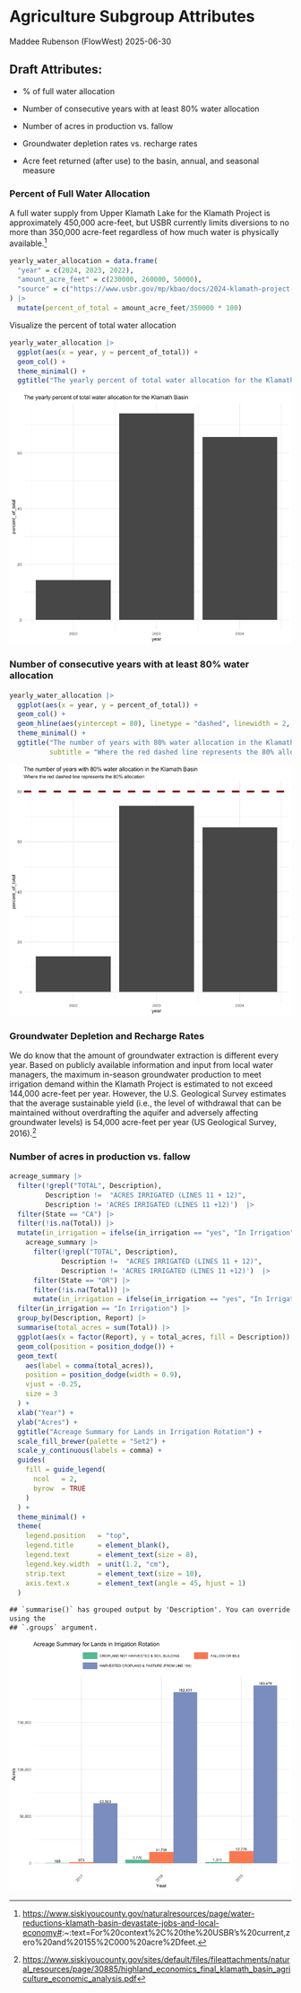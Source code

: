 Agriculture Subgroup Attributes
================
Maddee Rubenson (FlowWest)
2025-06-30

## Draft Attributes:

- % of full water allocation 

- Number of consecutive years with at least 80% water allocation 

- Number of acres in production vs. fallow

- Groundwater depletion rates vs. recharge rates 

- Acre feet returned (after use) to the basin, annual, and seasonal
  measure

### Percent of Full Water Allocation

A full water supply from Upper Klamath Lake for the Klamath Project is
approximately 450,000 acre-feet, but USBR currently limits diversions to
no more than 350,000 acre-feet regardless of how much water is
physically available.[^1]

``` r
yearly_water_allocation = data.frame(
  "year" = c(2024, 2023, 2022),
  "amount_acre_feet" = c(230000, 260000, 50000),
  "source" = c("https://www.usbr.gov/mp/kbao/docs/2024-klamath-project-annual-operations-plan.pdf", "https://www.usbr.gov/mp/kbao/programs/docs/20230705-2023-klamath-project-drought-plan.pdf", "https://www.usbr.gov/newsroom/news-release/4168")
) |> 
  mutate(percent_of_total = amount_acre_feet/350000 * 100)
```

Visualize the percent of total water allocation

``` r
yearly_water_allocation |> 
  ggplot(aes(x = year, y = percent_of_total)) +
  geom_col() + 
  theme_minimal() + 
  ggtitle("The yearly percent of total water allocation for the Klamath Basin")
```

![](ag_subgroup_attributes_files/figure-gfm/unnamed-chunk-2-1.png)<!-- -->

### Number of consecutive years with at least 80% water allocation

``` r
yearly_water_allocation |> 
  ggplot(aes(x = year, y = percent_of_total)) +
  geom_col() + 
  geom_hline(aes(yintercept = 80), linetype = "dashed", linewidth = 2, color = "darkred") + 
  theme_minimal() + 
  ggtitle("The number of years with 80% water allocation in the Klamath Basin", 
          subtitle = "Where the red dashed line represents the 80% allocation") 
```

![](ag_subgroup_attributes_files/figure-gfm/unnamed-chunk-3-1.png)<!-- -->

### Groundwater Depletion and Recharge Rates

We do know that the amount of groundwater extraction is different every
year. Based on publicly available information and input from local water
managers, the maximum in-season groundwater production to meet
irrigation demand within the Klamath Project is estimated to not exceed
144,000 acre-feet per year. However, the U.S. Geological Survey
estimates that the average sustainable yield (i.e., the level of
withdrawal that can be maintained without overdrafting the aquifer and
adversely affecting groundwater levels) is 54,000 acre-feet per year (US
Geological Survey, 2016).[^2]

### Number of acres in production vs. fallow

``` r
acreage_summary |>
  filter(!grepl("TOTAL", Description),
         Description !=  "ACRES IRRIGATED (LINES 11 + 12)", 
         Description != 'ACRES IRRIGATED (LINES 11 +12)')  |>
  filter(State == "CA") |> 
  filter(!is.na(Total)) |> 
  mutate(in_irrigation = ifelse(in_irrigation == "yes", "In Irrigation", "Not in Irrigation")) |> bind_rows(
    acreage_summary |>
      filter(!grepl("TOTAL", Description),
             Description !=  "ACRES IRRIGATED (LINES 11 + 12)", 
             Description != 'ACRES IRRIGATED (LINES 11 +12)')  |>
      filter(State == "OR") |> 
      filter(!is.na(Total)) |> 
      mutate(in_irrigation = ifelse(in_irrigation == "yes", "In Irrigation", "Not in Irrigation")) ) |> 
  filter(in_irrigation == "In Irrigation") |> 
  group_by(Description, Report) |> 
  summarise(total_acres = sum(Total)) |> 
  ggplot(aes(x = factor(Report), y = total_acres, fill = Description)) +
  geom_col(position = position_dodge()) +
  geom_text(
    aes(label = comma(total_acres)),
    position = position_dodge(width = 0.9),
    vjust = -0.25,
    size = 3
  ) +
  xlab("Year") +
  ylab("Acres") +
  ggtitle("Acreage Summary for Lands in Irrigation Rotation") +
  scale_fill_brewer(palette = "Set2") +
  scale_y_continuous(labels = comma) +
  guides(
    fill = guide_legend(
      ncol   = 2,    
      byrow  = TRUE  
    )
  ) +
  theme_minimal() +
  theme(
    legend.position   = "top",
    legend.title      = element_blank(),
    legend.text       = element_text(size = 8),             
    legend.key.width  = unit(1.2, "cm"),                    
    strip.text        = element_text(size = 10),           
    axis.text.x       = element_text(angle = 45, hjust = 1) 
  )
```

    ## `summarise()` has grouped output by 'Description'. You can override using the
    ## `.groups` argument.

![](ag_subgroup_attributes_files/figure-gfm/unnamed-chunk-6-1.png)<!-- -->

[^1]: <https://www.siskiyoucounty.gov/naturalresources/page/water-reductions-klamath-basin-devastate-jobs-and-local-economy#>:~:text=For%20context%2C%20the%20USBR’s%20current,zero%20and%20155%2C000%20acre%2Dfeet.

[^2]: <https://www.siskiyoucounty.gov/sites/default/files/fileattachments/natural_resources/page/30885/highland_economics_final_klamath_basin_agriculture_economic_analysis.pdf>
